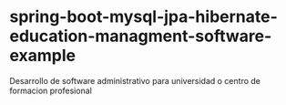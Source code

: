 # spring-boot-mysql-jpa-hibernate-education-managment-software-example
Desarrollo de software administrativo para universidad o centro de formacion profesional
